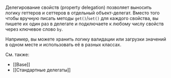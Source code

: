 Делегирование свойств (property delegation) позволяет выносить логику геттеров и сеттеров в отдельный объект-делегат. Вместо того чтобы вручную писать методы `get()`/`set()` для каждого свойства, вы пишете их один раз в делегате и подключаете к любому числу свойств через ключевое слово `by`.

Например, вы можете хранить логику валидации или загрузки значений в одном месте и использовать её в разных классах.

См. также:  
- [[Base]]  
- [[Стандартные делегаты]]